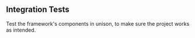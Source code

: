 
## Integration Tests

Test the framework's components in unison, to make sure the project works as intended.

